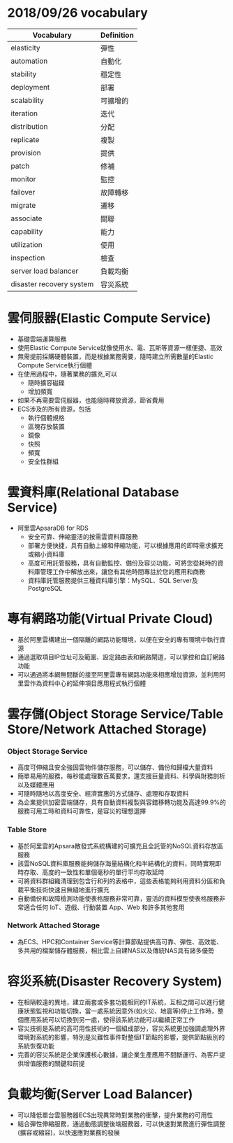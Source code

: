 # 2018/09/26 vocabulary
Vocabulary|Definition
----------|----------
elasticity|彈性
automation|自動化
stability|穩定性
deployment|部署
scalability|可擴增的
iteration|迭代
distribution|分配
replicate|複製
provision|提供
patch|修補
monitor|監控
failover|故障轉移
migrate|遷移
associate|關聯
capability|能力
utilization|使用
inspection|檢查
server load balancer|負載均衡
disaster recovery system|容災系統


# 雲伺服器(Elastic Compute Service)
- 基礎雲端運算服務
- 使用Elastic Compute Service就像使用水、電、瓦斯等資源一樣便捷、高效
- 無需提前採購硬體裝置，而是根據業務需要，隨時建立所需數量的Elastic Compute Service執行個體
- 在使用過程中，隨著業務的擴充,可以
	- 隨時擴容磁碟
	- 增加頻寬
- 如果不再需要雲伺服器，也能隨時釋放資源，節省費用
- ECS涉及的所有資源，包括
	- 執行個體規格
	- 區塊存放裝置
	- 鏡像
	- 快照
	- 頻寬
	- 安全性群組

# 雲資料庫(Relational Database Service)
- 阿里雲ApsaraDB for RDS
	- 安全可靠、伸縮靈活的按需雲資料庫服務
	- 部署方便快捷，具有自動上線和伸縮功能，可以根據應用的即時需求擴充或縮小資料庫
	- 高度可用託管服務，具有自動監控、備份及容災功能，可將您從耗時的資料庫管理工作中解放出來，讓您有其他時間專註於您的應用和商務
	- 資料庫託管服務提供三種資料庫引擎：MySQL、SQL Server及PostgreSQL

# 專有網路功能(Virtual Private Cloud)
- 基於阿里雲構建出一個隔離的網路功能環境，以便在安全的專有環境中執行資源
- 通過選取項目IP位址可及範圍、設定路由表和網路閘道，可以掌控和自訂網路功能
- 可以通過將本網無間斷的接至阿里雲專有網路功能來相應增加資源，並利用阿里雲作為資料中心的延伸項目應用程式執行個體

# 雲存儲(Object Storage Service/Table Store/Network Attached Storage)
### Object Storage Service
- 高度可伸縮且安全強固雲物件儲存服務，可以儲存、備份和歸檔大量資料
- 簡單易用的服務，每秒能處理數百萬要求，還支援巨量資料、科學與財務剖析以及媒體應用
- 可隨時隨地以高度安全、經濟實惠的方式儲存、處理和存取資料
- 為企業提供加密雲端儲存，具有自動資料複製與容錯移轉功能及高達99.9%的服務可用工時和資料可靠性，是容災的理想選擇

### Table Store
- 基於阿里雲的Apsara散發式系統構建的可擴充且全託管的NoSQL資料存放區服務
- 該雲NoSQL資料庫服務能夠儲存海量結構化和半結構化的資料，同時實現即時存取、高度的一致性和單個毫秒的單行平均存取延時
- 可將資料群組織清理到包含行和列的表格中，這些表格能夠利用資料分區和負載平衡技術快速且無縫地進行擴充
- 自動備份和故障檢測功能使表格服務非常可靠，靈活的資料模型使表格服務非常適合任何 IoT、遊戲、行動裝置 App、Web 和許多其他套用

### Network Attached Storage
- 為ECS、HPC和Container Service等計算節點提供高可靠、彈性、高效能、多共用的檔案儲存體服務，相比雲上自建NAS以及傳統NAS具有諸多優勢

# 容災系統(Disaster Recovery System)
- 在相隔較遠的異地，建立兩套或多套功能相同的IT系統，互相之間可以進行健康狀態監視和功能切換，當一處系統因意外(如火災、地震等)停止工作時，整個應用系統可以切換到另一處，使得該系統功能可以繼續正常工作
- 容災技術是系統的高可用性技術的一個組成部分，容災系統更加強調處理外界環境對系統的影響，特別是災難性事件對整個IT節點的影響，提供節點級別的系統恢復功能
- 完善的容災系統是企業保護核心數據，讓企業生產應用不間斷運行、為客戶提供增值服務的關鍵和前提

# 負載均衡(Server Load Balancer)
- 可以降低單台雲服務器ECS出現異常時對業務的衝擊，提升業務的可用性
- 結合彈性伸縮服務，通過動態調整後端服務器，可以快速對業務進行彈性調整(擴容或縮容)，以快速應對業務的發展
